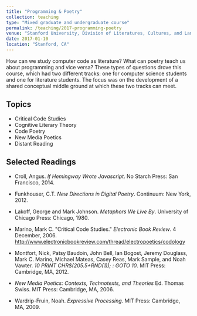 ```yaml
---
title: "Programming & Poetry"
collection: teaching
type: "Mixed graduate and undergraduate course"
permalink: /teaching/2017-programming-poetry
venue: "Stanford University, Division of Literatures, Cultures, and Languages"
date: 2017-01-10
location: "Stanford, CA"
---
```

How can we study computer code as literature? What can poetry teach us about programming and vice versa? These types of questions drove this course, which had two different tracks: one for computer science students and one for literature students. The focus was on the development of a shared conceptual middle ground at which these two tracks can meet.

Topics
------
* Critical Code Studies
* Cognitive Literary Theory
* Code Poetry
* New Media Poetics
* Distant Reading

Selected Readings
------
* Croll, Angus. _If Hemingway Wrote Javascript_. No Starch Press: San Francisco, 2014.

* Funkhouser, C.T. _New Directions in Digital Poetry_. Continuum: New York, 2012.

* Lakoff, George and Mark Johnson. _Metaphors We Live By_. University of Chicago Press: Chicago, 1980.

* Marino, Mark C. "Critical Code Studies." _Electronic Book Review_. 4 December, 2006. http://www.electronicbookreview.com/thread/electropoetics/codology

* Montfort, Nick, Patsy Baudoin, John Bell, Ian Bogost, Jeremy Douglass, Mark C. Marino, Michael Mateas, Casey Reas, Mark Sample, and Noah Vawter. _10 PRINT CHR$(205.5+RND(1)); : GOTO 10_. MIT Press: Cambridge, MA, 2012.

* _New Media Poetics: Contexts, Technotexts, and Theories_ Ed. Thomas Swiss. MIT Press: Cambridge, MA, 2006.

* Wardrip-Fruin, Noah. _Expressive Processing_. MIT Press: Cambridge, MA, 2009.